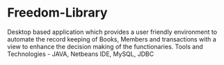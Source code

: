 # Freedom-Library
Desktop based application which provides a user friendly environment to automate the record keeping of Books, Members and transactions with a view to enhance the decision making of the functionaries.
Tools and Technologies - JAVA, Netbeans IDE, MySQL, JDBC
